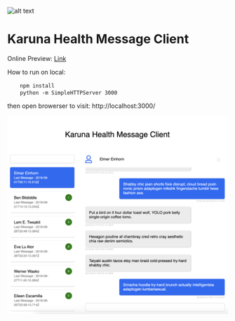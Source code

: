 ![alt text](https://raw.githubusercontent.com/LuuuFan/karuna_health_message_client/master/public/images/favicon.ico "logo")
# Karuna Health Message Client

Online Preview: [Link](https://luuufan.github.io/karuna_health_message_client/#/)

How to run on local:

```
	npm install
	python -m SimpleHTTPServer 3000
```
then open browerser to visit: http://localhost:3000/

![alt text](https://github.com/LuuuFan/karuna_health_message_client/blob/master/public/images/Screen%20Shot%202019-09-22%20at%209.00.08%20PM.png "screenshot")
